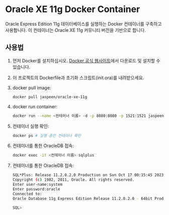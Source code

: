 # Oracle XE 11g Docker Container

Oracle Express Edition 11g 데이터베이스를 실행하는 Docker 컨테이너를 구축하고 사용합니다. 이 컨테이너는 Oracle XE 11g 커뮤니티 버전을 기반으로 합니다. 

## 사용법

1. 먼저 Docker를 설치하십시오. [Docker 공식 웹사이트](https://www.docker.com/get-started)에서 다운로드 및 설치할 수 있습니다.

2. 이 프로젝트의 Dockerfile과 초기화 스크립트(init.ora)를 내려받으세요.

3. docker pull image:

   ```bash
   docker pull jaspeen/oracle-xe-11g
   ```
4. docker run container:

   ```bash
   docker run --name <컨테이너 이름> -d -p 8080:8080 -p 1521:1521 jaspeen/oracle-xe-11g
   ```
5. 컨테이너 실행 확인:

   ```bash
   docker ps # 실행 중인 컨테이너 확인
   ```
6. 컨테이너를 통한 OracleDB 접속:

   ```bash
   docker exec -it <컨테이너 이름> sqlplus 
   ```
7. 컨테이너를 통한 OracleDB 접속:

   ```bash
   SQL*Plus: Release 11.2.0.2.0 Production on Sun Oct 17 00:15:45 2023
   Copyright (c) 1982, 2011, Oracle. All rights reserved.
   Enter user-name:system
   Enter password:oracle
   Connected to:
   Oracle Database 11g Express Edition Release 11.2.0.2.0 - 64bit Production

   SQL>
   ```
